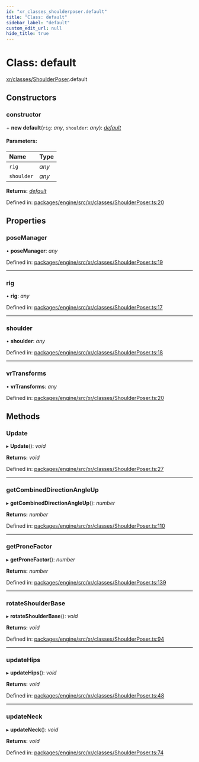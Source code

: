 ```yaml
---
id: "xr_classes_shoulderposer.default"
title: "Class: default"
sidebar_label: "default"
custom_edit_url: null
hide_title: true
---
```


# Class: default

[xr/classes/ShoulderPoser](../modules/xr_classes_shoulderposer.md).default

## Constructors

### constructor

\+ **new default**(`rig`: *any*, `shoulder`: *any*): [*default*](xr_classes_shoulderposer.default.md)

#### Parameters:

Name | Type |
:------ | :------ |
`rig` | *any* |
`shoulder` | *any* |

**Returns:** [*default*](xr_classes_shoulderposer.default.md)

Defined in: [packages/engine/src/xr/classes/ShoulderPoser.ts:20](https://github.com/xr3ngine/xr3ngine/blob/716a06460/packages/engine/src/xr/classes/ShoulderPoser.ts#L20)

## Properties

### poseManager

• **poseManager**: *any*

Defined in: [packages/engine/src/xr/classes/ShoulderPoser.ts:19](https://github.com/xr3ngine/xr3ngine/blob/716a06460/packages/engine/src/xr/classes/ShoulderPoser.ts#L19)

___

### rig

• **rig**: *any*

Defined in: [packages/engine/src/xr/classes/ShoulderPoser.ts:17](https://github.com/xr3ngine/xr3ngine/blob/716a06460/packages/engine/src/xr/classes/ShoulderPoser.ts#L17)

___

### shoulder

• **shoulder**: *any*

Defined in: [packages/engine/src/xr/classes/ShoulderPoser.ts:18](https://github.com/xr3ngine/xr3ngine/blob/716a06460/packages/engine/src/xr/classes/ShoulderPoser.ts#L18)

___

### vrTransforms

• **vrTransforms**: *any*

Defined in: [packages/engine/src/xr/classes/ShoulderPoser.ts:20](https://github.com/xr3ngine/xr3ngine/blob/716a06460/packages/engine/src/xr/classes/ShoulderPoser.ts#L20)

## Methods

### Update

▸ **Update**(): *void*

**Returns:** *void*

Defined in: [packages/engine/src/xr/classes/ShoulderPoser.ts:27](https://github.com/xr3ngine/xr3ngine/blob/716a06460/packages/engine/src/xr/classes/ShoulderPoser.ts#L27)

___

### getCombinedDirectionAngleUp

▸ **getCombinedDirectionAngleUp**(): *number*

**Returns:** *number*

Defined in: [packages/engine/src/xr/classes/ShoulderPoser.ts:110](https://github.com/xr3ngine/xr3ngine/blob/716a06460/packages/engine/src/xr/classes/ShoulderPoser.ts#L110)

___

### getProneFactor

▸ **getProneFactor**(): *number*

**Returns:** *number*

Defined in: [packages/engine/src/xr/classes/ShoulderPoser.ts:139](https://github.com/xr3ngine/xr3ngine/blob/716a06460/packages/engine/src/xr/classes/ShoulderPoser.ts#L139)

___

### rotateShoulderBase

▸ **rotateShoulderBase**(): *void*

**Returns:** *void*

Defined in: [packages/engine/src/xr/classes/ShoulderPoser.ts:94](https://github.com/xr3ngine/xr3ngine/blob/716a06460/packages/engine/src/xr/classes/ShoulderPoser.ts#L94)

___

### updateHips

▸ **updateHips**(): *void*

**Returns:** *void*

Defined in: [packages/engine/src/xr/classes/ShoulderPoser.ts:48](https://github.com/xr3ngine/xr3ngine/blob/716a06460/packages/engine/src/xr/classes/ShoulderPoser.ts#L48)

___

### updateNeck

▸ **updateNeck**(): *void*

**Returns:** *void*

Defined in: [packages/engine/src/xr/classes/ShoulderPoser.ts:74](https://github.com/xr3ngine/xr3ngine/blob/716a06460/packages/engine/src/xr/classes/ShoulderPoser.ts#L74)

